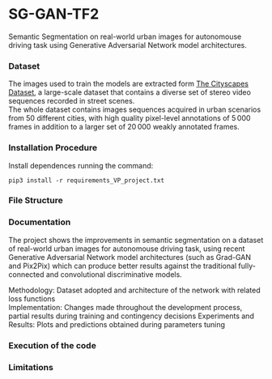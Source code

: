 # SG-GAN-TF2
Semantic Segmentation on real-world urban images for autonomouse driving task using Generative Adversarial Network model architectures.

### Dataset
The images used to train the models are extracted form [The Cityscapes Dataset](https://www.cityscapes-dataset.com/), a large-scale dataset that contains a diverse set of stereo video sequences recorded in street scenes.  
The whole dataset contains images sequences acquired in urban scenarios from 50 different cities, with high quality pixel-level annotations of 5 000 frames in addition to a larger set of 20 000 weakly annotated frames.

### Installation Procedure
Install dependences running the command:
```
pip3 install -r requirements_VP_project.txt
```

### File Structure

### Documentation
The project shows the improvements in semantic segmentation on a dataset of real-world urban images for autonomouse driving task, using recent Generative Adversarial Network model architectures (such as Grad-GAN and Pix2Pix) which can produce better results against the traditional fully-connected and convolutional discriminative models.  

Methodology: Dataset adopted and architecture of the network with related loss functions	
Implementation: Changes made throughout the development process, partial results during training and contingency decisions
Experiments and Results: Plots and predictions obtained during parameters tuning

### Execution of the code


### Limitations
